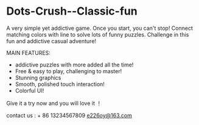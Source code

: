 # Dots-Crush--Classic-fun
A very simple yet addictive game. Once you start, you can't stop!
Connect matching colors with line to solve lots of funny puzzles.
Challenge in this fun and addictive casual adventure!

MAIN FEATURES:

- addictive puzzles with more added all the time!
- Free & easy to play, challenging to master!
- Stunning graphics 
- Smooth, polished touch interaction!
- Colorful UI!

Give it a try now and you will love it ！



contact us : + 86 13234567809  e226oy@163.com
